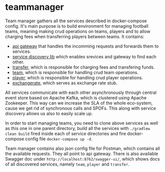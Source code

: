 # teammanager
Team manager gathers all the services described in docker-compose config. It's main purpose is to build environment for managing football teams, meaning making crud operations on teams, players and to allow charging fees when transferring players between teams. 
It contains:
* [api gateway](https://github.com/amasiakiewicz/gateway) that handles the incomming requests and forwards them to services. 
* [service discovery lib](https://github.com/amasiakiewicz/eureka) which enables srevices and gateway to find each other. 
* [transfer](https://github.com/amasiakiewicz/transfer), which is responsible for charging fees and transfering funds.
* [team](https://github.com/amasiakiewicz/team), which is responsible for handling crud team operations.
* [player](https://github.com/amasiakiewicz/player), which is responsible for handling crud player operations. 
* [exchangerate](https://github.com/amasiakiewicz/exchangerate), which serves as exchange rate stub.

All services communicate with each other asynchronously through central event store based on Apache Kafka, which is clustered using Apache Zookeeper. This way can we increase the SLA of the whole eco-system, cause we get rid of synchronous calls and SPOFs. This along with service discovery allows us also to easily scale up.

In order to start managing teams, you need to clone above services as well as this one in one parent directory, build all the services with `./gradlew clean build` fired inside each of service directories and fire docker-compose config file `docker-compose up -d`.

Team manager contains also json config file for Postman, which contains all the available requests. They all point to api gateway.
There is also available Swagger doc under `http://localhost:8762/swagger-ui/`, which shows docs of all discovered services, namely `team`, `player` and `transfer`.
